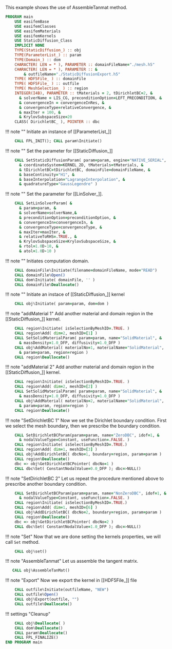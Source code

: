 This example shows the use of AssembleTanmat method.

```fortran
PROGRAM main
    USE easifemBase
    USE easifemClasses
    USE easifemMaterials
    USE easifemKernels
    USE StaticDiffusion_Class
    IMPLICIT NONE
    TYPE(StaticDiffusion_) :: obj
    TYPE(ParameterList_) :: param
    TYPE(Domain_) :: dom
    CHARACTER( LEN = * ), PARAMETER :: domainFileName="./mesh.h5"
    CHARACTER( LEN = * ), PARAMETER :: &
        & outfileName="./StaticDiffusionExport.h5"
    TYPE( HDF5File_ ) :: domainFile
    TYPE( HDF5File_ ) :: outfile
    TYPE( MeshSelection_ ) :: region
    INTEGER(I4B), PARAMETER :: tMaterials = 2, tDirichletBC=2, &
      & solverName = LIS_CG, preconditionOption=LEFT_PRECONDITION, &
      & convergenceIn = convergenceInRes, &
      & convergenceType=relativeConvergence, &
      & maxIter = 100, &
      & KrylovSubspaceSize=20
    CLASS( DirichletBC_ ), POINTER :: dbc
```

!!! note ""
    Initiate an instance of [[ParameterList_]]

```fortran
    CALL FPL_INIT(); CALL param%Initiate()
```

!!! note ""
    Set the parameter for [[StaticDiffusion_]]

```fortran
    CALL SetStaticDiffusionParam( param=param, engine="NATIVE_SERIAL", &
      & coordinateSystem=KERNEL_2D, tMaterials=tMaterials, &
      & tDirichletBC=tDirichletBC, domainFile=domainFileName, &
      & baseContinuity="H1", &
      & baseInterpolation="LagrangeInterpolation", &
      & quadratureType="GaussLegendre" )
```

!!! note ""
    Set the parameter for [[LinSolver_]].


```fortran
    CALL SetLinSolverParam( &
      & param=param, &
      & solverName=solverName,&
      & preconditionOption=preconditionOption, &
      & convergenceIn=convergenceIn, &
      & convergenceType=convergenceType, &
      & maxIter=maxIter, &
      & relativeToRHS=.TRUE., &
      & KrylovSubspaceSize=KrylovSubspaceSize, &
      & rtol=1.0D-10, &
      & atol=1.0D-10 )
```

!!! note ""
    Initiates computation domain.

```fortran
    CALL domainFile%Initiate(filename=domainFileName, mode="READ")
    CALL domainFile%Open()
    CALL dom%Initiate( domainFile, '' )
    CALL domainFile%Deallocate()
```

!!! note ""
    Initiate an instace of [[StaticDiffusion_]] kernel

```fortran
    CALL obj%Initiate( param=param, dom=dom )
```

!!! note "addMaterial 1"
    Add another material and domain region in the [[StaticDiffusion_]] kernel.

```fortran
    CALL region%Initiate( isSelectionByMeshID=.TRUE. )
    CALL region%Add( dim=2, meshID=[1] )
    CALL SetSolidMaterialParam( param=param, name="SolidMaterial", &
      & massDensity=1.0_DFP, diffusivity=1.0_DFP )
    CALL obj%AddMaterial( materialNo=1, materialName="SolidMaterial",  &
      & param=param, region=region )
    CALL region%Deallocate()
```

!!! note "addMaterial 2"
    Add another material and domain region in the [[StaticDiffusion_]] kernel.

```fortran
    CALL region%Initiate( isSelectionByMeshID=.TRUE. )
    CALL region%Add( dim=2, meshID=[2] )
    CALL SetSolidMaterialParam( param=param, name="SolidMaterial", &
      & massDensity=1.0_DFP, diffusivity=1.0_DFP )
    CALL obj%AddMaterial( materialNo=2, materialName="SolidMaterial",  &
      & param=param, region=region )
    CALL region%Deallocate()
```

!!! note "SetDirichletBC 1"
    Now we set the Dirichlet boundary condition. First we select the mesh
    boundary, then we prescribe the boundary condition.

```fortran
    CALL SetDirichletBCParam(param=param, name="ZeroDBC", idof=1, &
      & nodalValueType=Constant, useFunction=.FALSE. )
    CALL region%Initiate( isSelectionByMeshID=.TRUE.)
    CALL region%Add( dim=1, meshID=[3] )
    CALL obj%AddDirichletBC( dbcNo=1, boundary=region, param=param )
    CALL region%Deallocate()
    dbc => obj%GetDirichletBCPointer( dbcNo=1 )
    CALL dbc%Set( ConstantNodalValue=0.0_DFP ); dbc=>NULL()
```

!!! note "SetDirichletBC 2"
    Let us repeat the procedure mentioned above to prescribe another boundary condition.

```fortran
    CALL SetDirichletBCParam(param=param, name="NonZeroDBC", idof=1, &
      & nodalValueType=Constant, useFunction=.FALSE. )
    CALL region%Initiate( isSelectionByMeshID=.TRUE.)
    CALL region%Add( dim=1, meshID=[6] )
    CALL obj%AddDirichletBC( dbcNo=2, boundary=region, param=param )
    CALL region%Deallocate()
    dbc => obj%GetDirichletBCPointer( dbcNo=2 )
    CALL dbc%Set( ConstantNodalValue=1.0_DFP ); dbc=>NULL()
```

!!! note "Set"
    Now that we are done setting the kernels properties, we will call `Set` method.

```fortran
    CALL obj%set()
```

!!! note "AssembleTanmat"
    Let us assemble the tangent matrix.

```fortran
   CALL obj%AssembleTanMat()
```

!!! note "Export"
    Now we export the kernel in [[HDF5File_]] file

```fortran
    CALL outfile%Initiate(outfileName, "NEW")
    CALL outfile%Open()
    CALL obj%Export(outfile, "")
    CALL outfile%Deallocate()
```

!!! settings "Cleanup"

```fortran
    CALL obj%Deallocate( )
    CALL dom%Deallocate()
    CALL param%Deallocate()
    CALL FPL_FINALIZE()
END PROGRAM main
```
